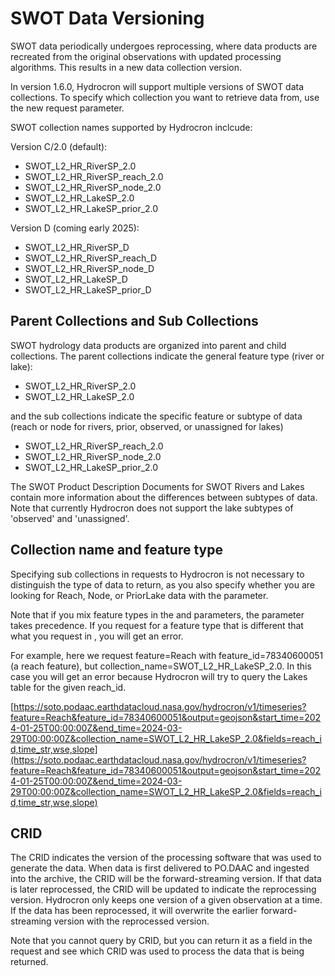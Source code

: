 # SWOT Data Versioning

SWOT data periodically undergoes reprocessing, where data products are recreated from the original observations with updated processing algorithms. This results in a new data collection version.

In version 1.6.0, Hydrocron will support multiple versions of SWOT data collections. To specify which collection you want to retrieve data from, use the new [](collection_name) request parameter.

SWOT collection names supported by Hydrocron inclcude:

Version C/2.0 (default):

- SWOT_L2_HR_RiverSP_2.0
- SWOT_L2_HR_RiverSP_reach_2.0
- SWOT_L2_HR_RiverSP_node_2.0
- SWOT_L2_HR_LakeSP_2.0
- SWOT_L2_HR_LakeSP_prior_2.0

Version D (coming early 2025):

- SWOT_L2_HR_RiverSP_D
- SWOT_L2_HR_RiverSP_reach_D
- SWOT_L2_HR_RiverSP_node_D
- SWOT_L2_HR_LakeSP_D
- SWOT_L2_HR_LakeSP_prior_D

## Parent Collections and Sub Collections

SWOT hydrology data products are organized into parent and child collections. The parent collections indicate the general feature type (river or lake):

- SWOT_L2_HR_RiverSP_2.0
- SWOT_L2_HR_LakeSP_2.0

and the sub collections indicate the specific feature or subtype of data (reach or node for rivers, prior, observed, or unassigned for lakes)

- SWOT_L2_HR_RiverSP_reach_2.0
- SWOT_L2_HR_RiverSP_node_2.0
- SWOT_L2_HR_LakeSP_prior_2.0

The SWOT Product Description Documents for SWOT Rivers and Lakes contain more information about the differences between subtypes of data. Note that currently Hydrocron does not support the lake subtypes of 'observed' and 'unassigned'.

## Collection name and feature type

Specifying sub collections in requests to Hydrocron is not necessary to distinguish the type of data to return, as you also specify whether you are looking for Reach, Node, or PriorLake data with the [](feature) parameter.

Note that if you mix feature types in the [](feature) and [](collection_name) parameters, the [](collection_name) parameter takes precedence. If you request [](feature_id) for a feature type that is different that what you request in [](collection_name), you will get an error.

For example, here we request feature=Reach with feature_id=78340600051 (a reach feature), but collection_name=SWOT_L2_HR_LakeSP_2.0. In this case you will get an error because Hydrocron will try to query the Lakes table for the given reach_id.

[https://soto.podaac.earthdatacloud.nasa.gov/hydrocron/v1/timeseries?feature=Reach&feature_id=78340600051&output=geojson&start_time=2024-01-25T00:00:00Z&end_time=2024-03-29T00:00:00Z&collection_name=SWOT_L2_HR_LakeSP_2.0&fields=reach_id,time_str,wse,slope](https://soto.podaac.earthdatacloud.nasa.gov/hydrocron/v1/timeseries?feature=Reach&feature_id=78340600051&output=geojson&start_time=2024-01-25T00:00:00Z&end_time=2024-03-29T00:00:00Z&collection_name=SWOT_L2_HR_LakeSP_2.0&fields=reach_id,time_str,wse,slope)

## CRID

The CRID indicates the version of the processing software that was used to generate the data. When data is first delivered to PO.DAAC and ingested into the archive, the CRID will be the forward-streaming version. If that data is later reprocessed, the CRID will be updated to indicate the reprocessing version. Hydrocron only keeps one version of a given observation at a time. If the data has been reprocessed, it will overwrite the earlier forward-streaming version with the reprocessed version.

Note that you cannot query by CRID, but you can return it as a field in the request and see which CRID was used to process the data that is being returned.
